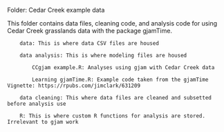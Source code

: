 Folder: Cedar Creek example data
        
This folder contains data files, cleaning code, and analysis code for using Cedar Creek grasslands data with the package gjamTime.

        data: This is where data CSV files are housed
        
        data analysis: This is where modeling files are housed
        
            CCgjam example.R: Analyses using gjam with Cedar Creek data
            
            Learning gjamTime.R: Example code taken from the gjamTime Vignette: https://rpubs.com/jimclark/631209 
            
        data cleaning: This where data files are cleaned and subsetted before analysis use
        
        R: This is where custom R functions for analysis are stored. Irrelevant to gjam work
